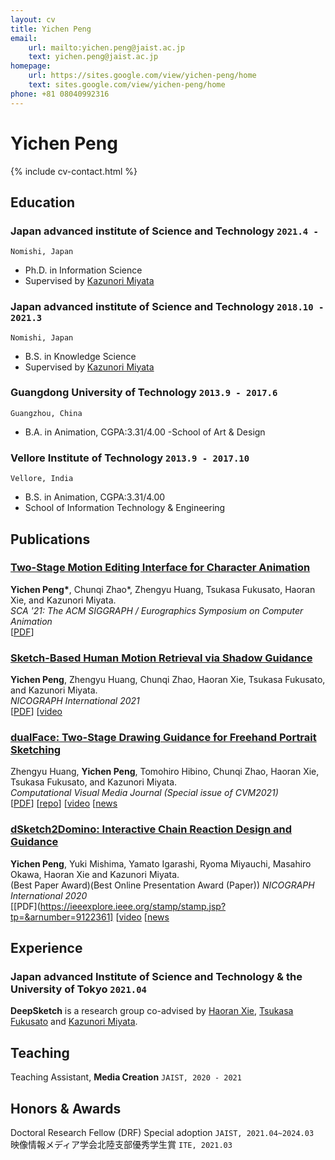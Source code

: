 ```yaml
---
layout: cv
title: Yichen Peng
email: 
    url: mailto:yichen.peng@jaist.ac.jp
    text: yichen.peng@jaist.ac.jp
homepage:
    url: https://sites.google.com/view/yichen-peng/home
    text: sites.google.com/view/yichen-peng/home
phone: +81 08040992316
---
```

# Yichen __Peng__

<!--
include contact information from the front matter
Supported arguments:
    - homepage: url, text
    - phone
    - email
-->
{% include cv-contact.html %}

## Education

### __Japan advanced institute of Science and Technology__ `2021.4 -`
```
Nomishi, Japan
```
- Ph.D. in Information Science
- Supervised by [Kazunori Miyata](https://fp.jaist.ac.jp/public/Default2.aspx?id=309&l=1)

### __Japan advanced institute of Science and Technology__ `2018.10 - 2021.3`
```
Nomishi, Japan
```
- B.S. in Knowledge Science
- Supervised by [Kazunori Miyata](https://fp.jaist.ac.jp/public/Default2.aspx?id=309&l=1)

### __Guangdong University of Technology__ `2013.9 - 2017.6`
```
Guangzhou, China
```
- B.A. in Animation, CGPA:3.31/4.00
-School of Art & Design

### __Vellore Institute of Technology__ `2013.9 - 2017.10`
```
Vellore, India
```
- B.S. in Animation, CGPA:3.31/4.00
- School of Information Technology & Engineering

## Publications

### [__Two-Stage Motion Editing Interface for Character Animation__](https://computeranimation.org/program.html)
__Yichen Peng\*__, Chunqi Zhao\*, Zhengyu Huang, Tsukasa Fukusato, Haoran Xie, and Kazunori Miyata.<br>  _SCA '21: The ACM SIGGRAPH / Eurographics Symposium on Computer Animation_ <br>
[[PDF](https://dl.acm.org/doi/pdf/10.1145/3475946.3480960)]

### [__Sketch-Based Human Motion Retrieval via Shadow Guidance__](https://www.art-science.org/nicograph/nicoint2021/)
 __Yichen Peng__, Zhengyu Huang, Chunqi Zhao, Haoran Xie, Tsukasa Fukusato, and Kazunori Miyata.<br>  _NICOGRAPH International 2021_ <br>
[[PDF](https://ieeexplore.ieee.org/stamp/stamp.jsp?tp=&arnumber=9515948)]
[[video](https://www.youtube.com/watch?v=8k2kgDi2DfM)

### [__dualFace: Two-Stage Drawing Guidance for Freehand Portrait Sketching__](http://iccvm.org/2021/)
Zhengyu Huang, __Yichen Peng__, Tomohiro Hibino, Chunqi Zhao, Haoran Xie, Tsukasa Fukusato, and Kazunori Miyata.<br>  _Computational Visual Media Journal (Special issue of CVM2021)_ <br>
[[PDF](https://arxiv.org/pdf/2104.12297.pdf)]
[[repo](https://github.com/shasph/dualFace/)]
[[video](https://www.youtube.com/watch?v=29nrIwo1t10)
[[news](https://zhuanlan.zhihu.com/p/375791062)

### [__dSketch2Domino: Interactive Chain Reaction Design and Guidance__](https://www.art-science.org/nicograph/nicoint2020/)
__Yichen Peng__, Yuki Mishima, Yamato Igarashi, Ryoma Miyauchi, Masahiro Okawa, Haoran Xie and Kazunori Miyata.<br> (Best Paper Award)(Best Online Presentation Award (Paper)) _NICOGRAPH International 2020_ <br>
[[PDF](https://ieeexplore.ieee.org/stamp/stamp.jsp?tp=&arnumber=9122361]
[[video](https://www.youtube.com/watch?v=ArXv5EGGQTA)
[[news](https://www.itmedia.co.jp/news/articles/2108/24/news059.html)

## Experience

### __Japan advanced Institute of Science and Technology & the University of Tokyo__  `2021.04`
__DeepSketch__ is a research group co-advised by [Haoran Xie](http://www.jaist.ac.jp/~xie/), [Tsukasa Fukusato](https://sites.google.com/view/tsukasafukusato/about-me-j) and [Kazunori Miyata](https://fp.jaist.ac.jp/public/Default2.aspx?id=309&l=1).

## Teaching

Teaching Assistant, __Media Creation__ `JAIST, 2020 - 2021` <br>

## Honors & Awards

Doctoral Research Fellow (DRF) Special adoption `JAIST, 2021.04~2024.03` <br>
映像情報メディア学会北陸支部優秀学生賞 `ITE, 2021.03` <br>

<!-- ### Footer

Last updated: May 2013 -->
